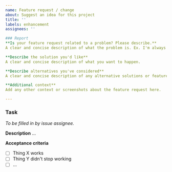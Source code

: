 ```yaml
---
name: Feature request / change
about: Suggest an idea for this project
title: ''
labels: enhancement
assignees: ''

### Report
**Is your feature request related to a problem? Please describe.**
A clear and concise description of what the problem is. Ex. I'm always frustrated when [...]

**Describe the solution you'd like**
A clear and concise description of what you want to happen.

**Describe alternatives you've considered**
A clear and concise description of any alternative solutions or features you've considered.

**Additional context**
Add any other context or screenshots about the feature request here.

---
```

### Task
_To be filled in by issue assignee._

**Description**
...

**Acceptance criteria**
- [ ] Thing X works
- [ ] Thing Y didn't stop working
- [ ] ...
